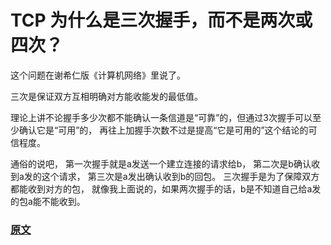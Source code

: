 

#  TCP 为什么是三次握手，而不是两次或四次？

这个问题在谢希仁版《计算机网络》里说了。

三次是保证双方互相明确对方能收能发的最低值。

理论上讲不论握手多少次都不能确认一条信道是“可靠”的，但通过3次握手可以至少确认它是“可用”的，
再往上加握手次数不过是提高“它是可用的”这个结论的可信程度。


通俗的说吧，
第一次握手就是a发送一个建立连接的请求给b，
第二次是b确认收到a发的这个请求，
第三次是a发出确认收到b的回包。
三次握手是为了保障双方都能收到对方的包，
就像我上面说的，如果两次握手的话，b是不知道自己给a发的包a能不能收到。


### [原文](https://www.zhihu.com/question/24853633)